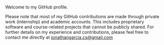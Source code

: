Welcome to my GitHub profile.

Please note that most of my GitHub contributions are made through private work (internship) and academic accounts. This includes proprietary software and course-related projects that cannot be publicly shared. For further details on my experience and contributions, please feel free to contact me directly at jonathangarcia.cs@gmail.com

<!--
**jonathangarciaalamilla/jonathangarciaalamilla** is a ✨ _special_ ✨ repository because its `README.md` (this file) appears on your GitHub profile.

Here are some ideas to get you started:

- 🔭 I’m currently working on ...
- 🌱 I’m currently learning ...
- 👯 I’m looking to collaborate on ...
- 🤔 I’m looking for help with ...
- 💬 Ask me about ...
- 📫 How to reach me: ...
- 😄 Pronouns: ...
- ⚡ Fun fact: ...
-->
